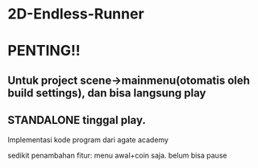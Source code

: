 # 2D-Endless-Runner

# PENTING!!
## Untuk project scene->mainmenu(otomatis oleh build settings), dan bisa langsung play
## STANDALONE tinggal play.


Implementasi kode program dari agate academy

sedikit penambahan fitur:
menu awal+coin saja. belum bisa pause

